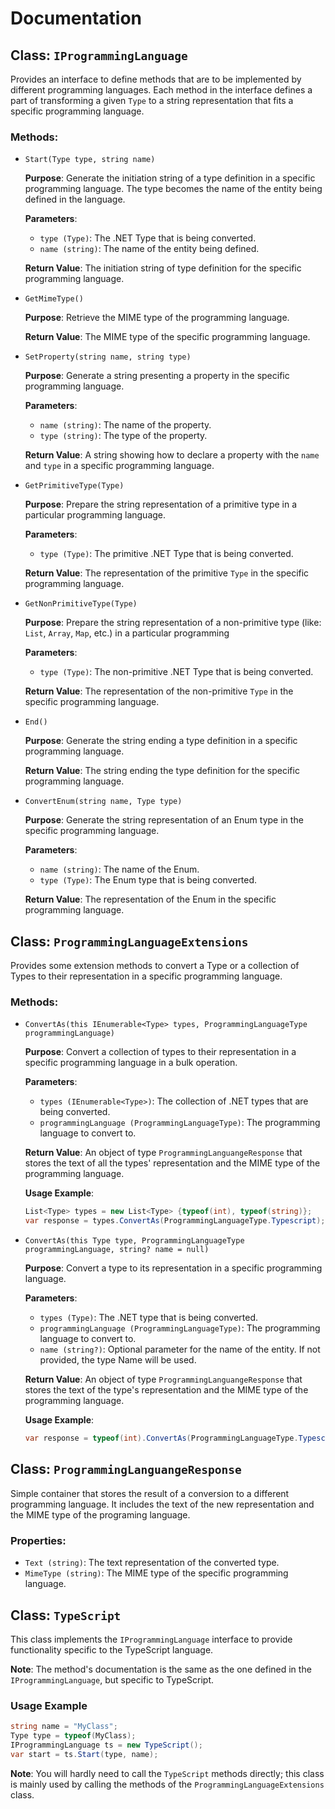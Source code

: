 # Documentation

## Class: `IProgrammingLanguage`

Provides an interface to define methods that are to be implemented by different programming languages. Each method in the interface defines a part of transforming a given `Type` to a string representation that fits a specific programming language.

### Methods:

- `Start(Type type, string name)`

  **Purpose**: Generate the initiation string of a type definition in a specific programming language. The type becomes the name of the entity being defined in the language.

  **Parameters**:
  - `type (Type)`: The .NET Type that is being converted.
  - `name (string)`: The name of the entity being defined.

  **Return Value**: The initiation string of type definition for the specific programming language.

- `GetMimeType()`

  **Purpose**: Retrieve the MIME type of the programming language.

  **Return Value**: The MIME type of the specific programming language.

- `SetProperty(string name, string type)`

  **Purpose**: Generate a string presenting a property in the specific programming language.

  **Parameters**:
  - `name (string)`: The name of the property.
  - `type (string)`: The type of the property.

  **Return Value**: A string showing how to declare a property with the `name` and `type` in a specific programming language.

- `GetPrimitiveType(Type)`

  **Purpose**: Prepare the string representation of a primitive type in a particular programming language.

  **Parameters**:
  - `type (Type)`: The primitive .NET Type that is being converted.

  **Return Value**: The representation of the primitive `Type` in the specific programming language.

- `GetNonPrimitiveType(Type)`

  **Purpose**: Prepare the string representation of a non-primitive type (like: `List`, `Array`, `Map`, etc.) in a particular programming

  **Parameters**:
  - `type (Type)`: The non-primitive .NET Type that is being converted.

  **Return Value**: The representation of the non-primitive `Type` in the specific programming language.

- `End()`

  **Purpose**: Generate the string ending a type definition in a specific programming language.

  **Return Value**: The string ending the type definition for the specific programming language.

- `ConvertEnum(string name, Type type)`

  **Purpose**: Generate the string representation of an Enum type in the specific programming language.

  **Parameters**:
  - `name (string)`: The name of the Enum.
  - `type (Type)`: The Enum type that is being converted.

  **Return Value**: The representation of the Enum in the specific programming language.

## Class: `ProgrammingLanguageExtensions`

Provides some extension methods to convert a Type or a collection of Types to their representation in a specific programming language.

### Methods:

- `ConvertAs(this IEnumerable<Type> types, ProgrammingLanguageType programmingLanguage)`

  **Purpose**: Convert a collection of types to their representation in a specific programming language in a bulk operation.

  **Parameters**:
  - `types (IEnumerable<Type>)`: The collection of .NET types that are being converted.
  - `programmingLanguage (ProgrammingLanguageType)`: The programming language to convert to.

  **Return Value**: An object of type `ProgrammingLanguangeResponse` that stores the text of all the types' representation and the MIME type of the programming language.

  **Usage Example**:
  ```csharp
  List<Type> types = new List<Type> {typeof(int), typeof(string)};
  var response = types.ConvertAs(ProgrammingLanguageType.Typescript);
  ```

- `ConvertAs(this Type type, ProgrammingLanguageType programmingLanguage, string? name = null)`

  **Purpose**: Convert a type to its representation in a specific programming language.

  **Parameters**:
  - `types (Type)`: The .NET type that is being converted.
  - `programmingLanguage (ProgrammingLanguageType)`: The programming language to convert to.
  - `name (string?)`: Optional parameter for the name of the entity. If not provided, the type Name will be used.

  **Return Value**: An object of type `ProgrammingLanguangeResponse` that stores the text of the type's representation and the MIME type of the programming language.

  **Usage Example**:
  ```csharp
  var response = typeof(int).ConvertAs(ProgrammingLanguageType.Typescript, "MyInt");
  ```

## Class: `ProgrammingLanguangeResponse`

Simple container that stores the result of a conversion to a different programming language. It includes the text of the new representation and the MIME type of the programing language.

### Properties:

- `Text (string)`: The text representation of the converted type.
- `MimeType (string)`: The MIME type of the specific programming language.

## Class: `TypeScript`

This class implements the `IProgrammingLanguage` interface to provide functionality specific to the TypeScript language.

**Note**: The method's documentation is the same as the one defined in the `IProgrammingLanguage`, but specific to TypeScript.

### Usage Example

```csharp
string name = "MyClass";
Type type = typeof(MyClass);
IProgrammingLanguage ts = new TypeScript();
var start = ts.Start(type, name);
``` 

**Note**: You will hardly need to call the `TypeScript` methods directly; this class is mainly used by calling the methods of the `ProgrammingLanguageExtensions` class.

  

